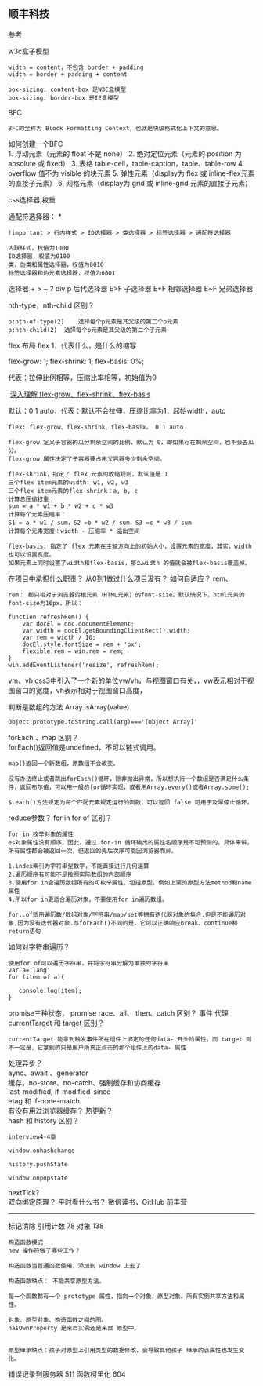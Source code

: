 ## 顺丰科技

[参考](https://juejin.im/post/5da32d43e51d45781d5e4bdf)

w3c盒子模型    

	width = content，不包含 border + padding
	width = border + padding + content
	
	box-sizing: content-box 是W3C盒模型
	box-sizing: border-box 是IE盒模型
BFC   

	BFC的全称为 Block Formatting Context，也就是块级格式化上下文的意思。

如何创建一个BFC   
	1. 浮动元素（元素的 float 不是 none）
	2. 绝对定位元素（元素的 position 为 absolute 或 fixed）
	3. 表格 table-cell，table-caption，table、table-row
	4. overflow 值不为 visible 的块元素
	5. 弹性元素（display为 flex 或 inline-flex元素的直接子元素）
	6. 网格元素（display为 grid 或 inline-grid 元素的直接子元素）

css选择器,权重  

通配符选择器： *

	!important > 行内样式 > ID选择器 > 类选择器 > 标签选择器 > 通配符选择器
	
	内联样式，权值为1000
	ID选择器，权值为0100
	类，伪类和属性选择器，权值为0010
	标签选择器和伪元素选择器，权值为0001

选择器 + > ~ ?
	div p 后代选择器
	E>F 子选择器
	E+F 相邻选择器
	E~F 兄弟选择器

nth-type，nth-child 区别？ 

	p:nth-of-type(2)	选择每个p元素是其父级的第二个p元素
	p:nth-child(2)	选择每个p元素是其父级的第二个子元素

flex 布局
flex 1，代表什么，是什么的缩写  

flex-grow: 1; flex-shrink: 1; flex-basis: 0%;

代表：拉伸比例相等，压缩比率相等，初始值为0

​	[深入理解 flex-grow、flex-shrink、flex-basis](https://juejin.im/post/5dedb28ef265da33b12e98cd)
​	

默认：0 1 auto，代表：默认不会拉伸，压缩比率为1，起始width，auto

	flex: flex-grow、flex-shrink、flex-basix。 0 1 auto
	
	flex-grow 定义子容器的瓜分剩余空间的比例，默认为 0，即如果存在剩余空间，也不会去瓜分。
	flex-grow 属性决定了子容器要占用父容器多少剩余空间。

	flex-shrink，指定了 flex 元素的收缩规则，默认值是 1
	三个flex item元素的width: w1, w2, w3
	三个flex item元素的flex-shrink：a, b, c
	计算总压缩权重：
	sum = a * w1 + b * w2 + c * w3
	计算每个元素压缩率：
	S1 = a * w1 / sum，S2 =b * w2 / sum，S3 =c * w3 / sum
	计算每个元素宽度：width - 压缩率 * 溢出空间
	
	flex-basis: 指定了 flex 元素在主轴方向上的初始大小，设置元素的宽度，其实，width也可以设置宽度。
	如果元素上同时设置了width和flex-basis，那么width 的值就会被flex-basis覆盖掉。

在项目中承担什么职责？
从0到1做过什么项目没有？
如何自适应？
rem、

	rem： 都只相对于浏览器的根元素（HTML元素）的font-size。默认情况下，html元素的font-size为16px，所以：
	
	function refreshRem() {
	    var docEl = doc.documentElement;
	    var width = docEl.getBoundingClientRect().width;
	    var rem = width / 10;
	    docEl.style.fontSize = rem + 'px';
	    flexible.rem = win.rem = rem;
	}
	win.addEventListener('resize', refreshRem);


vm、vh
	css3中引入了一个新的单位vw/vh，与视图窗口有关，，vw表示相对于视图窗口的宽度，vh表示相对于视图窗口高度，


判断是数组的方法
	Array.isArray(value)
	
	Object.prototype.toString.call(arg)==='[object Array]'

forEach 、map 区别？	
	forEach()返回值是undefined，不可以链式调用。
	
	map()返回一个新数组，原数组不会改变。
	
	没有办法终止或者跳出forEach()循环，除非抛出异常，所以想执行一个数组是否满足什么条件，返回布尔值，可以用一般的for循环实现，或者用Array.every()或者Array.some();
	
	$.each()方法规定为每个匹配元素规定运行的函数，可以返回 false 可用于及早停止循环。

reduce参数？
for in for of 区别？

	for in 枚举对象的属性
	es对象属性没有顺序，因此，通过 for-in 循环输出的属性名顺序是不可预测的。具体来讲，所有属性都会被返回一次，但返回的先后次序可能因浏览器而异。	

	1.index索引为字符串型数字，不能直接进行几何运算
	2.遍历顺序有可能不是按照实际数组的内部顺序
	3.使用for in会遍历数组所有的可枚举属性，包括原型。例如上栗的原型方法method和name属性
	4.所以for in更适合遍历对象，不要使用for in遍历数组。
	
	for..of适用遍历数/数组对象/字符串/map/set等拥有迭代器对象的集合.但是不能遍历对象,因为没有迭代器对象.与forEach()不同的是，它可以正确响应break、continue和return语句

如何对字符串遍历？

	使用for of可以遍历字符串，并将字符串分解为单独的字符串
	var a='lang'
	for (item of a){
	  
	   console.log(item);
	} 

promise三种状态，
promise race、all、
then、catch 区别？
事件	代理
currentTarget 和 target 区别？

	currentTarget 能拿到触发事件所在组件上绑定的任何data- 开头的属性，而 target 则不一定是，它拿到的只是用户所真正点击的那个组件上的data- 属性
处理异步？	
aync、await 、generator	
缓存，no-store、no-catch、强制缓存和协商缓存	
last-modified, if-modified-since	
etag 和 if-none-match	
有没有用过浏览器缓存？	
热更新？	
hash 和 history 区别？	
	
	interview4-4章
	
	window.onhashchange
	
	history.pushState
	
	window.onpopstate


nextTick?	
双向绑定原理？	
平时看什么书？	
微信读书，GitHub	
前丰营		


<hr>
标记清除
引用计数 78
 对象  138

 	构造函数模式
 	new 操作符做了哪些工作？
 		
 	构造函数当普通函数使用，添加到 window 上去了
 	
 	构造函数缺点： 不能共享原型方法。
 	
 	每一个函数都有一个 prototype 属性，指向一个对象，原型对象。所有实例共享方法和属性。
 	
 	对象、原型对象、构造函数之间的图。
 	hasOwnProperty 是来自实例还是来自 原型中。
 	
 	
 	原型继承缺点：孩子对原型上引用类型的数据修改，会导致其他孩子 继承的该属性也发生变化。
 	


 错误记录到服务器 511
 函数柯里化 604

 




